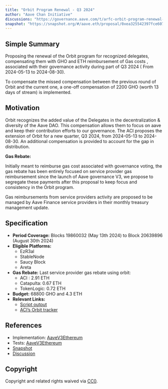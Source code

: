 ```yaml
---
title: "Orbit Program Renewal - Q3 2024"
author: "Aave Chan Initiative"
discussions: "https://governance.aave.com/t/arfc-orbit-program-renewal-q3-2024/18834"
snapshot: "https://snapshot.org/#/aave.eth/proposal/0xea325542397fce607755f6c14be407f60a71a81f3a23c6b3a67e298b9dd8c091"
---
```


## Simple Summary

Proposing the renewal of the Orbit program for recognized delegates, compensating them with GHO and ETH reimbursement of Gas costs , associated with their governance activity during part of Q3 2024 ( From 2024-05-13 to 2024-08-30).

To compensate the missed compensation between the previous round of Orbit and the current one, a one-off compensation of 2200 GHO (worth 13 days of stream) is implemented.

## Motivation

Orbit recognizes the added value of the Delegates in the decentralization & diversity of the Aave DAO. This compensation allows them to focus on aave and keep their contribution efforts to our governance. The ACI proposes the extension of Orbit for a new quarter, Q3 2024, from 2024-05-13 to 2024-08-30.
An additional compensation is provided to account for the gap in distribution.

**Gas Rebate:**

Initially meant to reimburse gas cost associated with governance voting, the gas rebate has been entirely focused on service provider gas reimbursement since the launch of Aave governance V3, we propose to segregate these payments after this proposal to keep focus and consistency in the Orbit program.

Gas reimbursements from service providers activity are proposed to be managed by Aave Finance service providers in their monthly treasury management update.

## Specification

- **Period Coverage:** Blocks 19860032 (May 13th 2024) to Block 20639896 (August 30th 2024)
- **Eligible Platforms:**
  - EzR3al
  - StableNode
  - Saucy Block
  - Areta
- **Gas Rebate:** Last service provider gas rebate using orbit:
  - ACI : 2.91 ETH
  - Catapulta: 0.67 ETH
  - TokenLogic: 0.72 ETH
- **Budget:** 68800 GHO and 4.3 ETH
- **Relevant Links:**
  - [Script output ](https://www.notion.so/Gov-V3-August-2024-script-Output-55c7ee78d48a4126a295f74a0dbf883c?pvs=21)
  - [ACI’s Orbit tracker ](https://dapps.aavechan.com/orbit-tracker)

## References

- Implementation: [AaveV3Ethereum](https://github.com/bgd-labs/aave-proposals-v3/blob/fb4a864dbc7d3048fa2c22437ab082e77bf4552a/src/20240905_AaveV3Ethereum_OrbitProgramRenewalQ32024/AaveV3Ethereum_OrbitProgramRenewalQ32024_20240905.sol)
- Tests: [AaveV3Ethereum](https://github.com/bgd-labs/aave-proposals-v3/blob/fb4a864dbc7d3048fa2c22437ab082e77bf4552a/src/20240905_AaveV3Ethereum_OrbitProgramRenewalQ32024/AaveV3Ethereum_OrbitProgramRenewalQ32024_20240905.t.sol)
- [Snapshot](https://snapshot.org/#/aave.eth/proposal/0xea325542397fce607755f6c14be407f60a71a81f3a23c6b3a67e298b9dd8c091)
- [Discussion](https://governance.aave.com/t/arfc-orbit-program-renewal-q3-2024/18834)

## Copyright

Copyright and related rights waived via [CC0](https://creativecommons.org/publicdomain/zero/1.0/).
